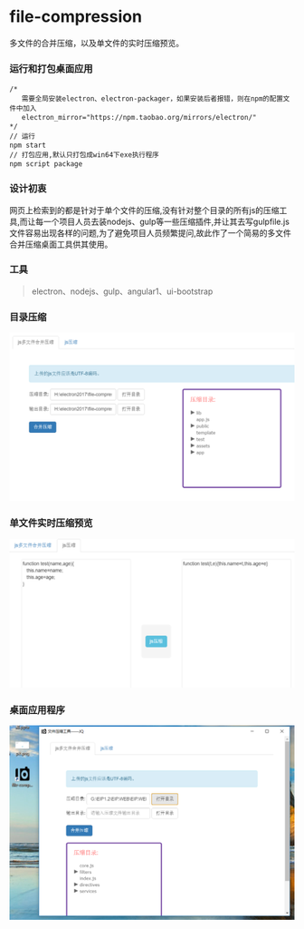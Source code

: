 # file-compression
多文件的合并压缩，以及单文件的实时压缩预览。

### 运行和打包桌面应用
```
/*
   需要全局安装electron、electron-packager，如果安装后者报错，则在npm的配置文件中加入
   electron_mirror="https://npm.taobao.org/mirrors/electron/"
*/
// 运行
npm start 
// 打包应用,默认只打包成win64下exe执行程序
npm script package 
```

### 设计初衷
网页上检索到的都是针对于单个文件的压缩,没有针对整个目录的所有js的压缩工具,而让每一个项目人员去装nodejs、gulp等一些压缩插件,并让其去写gulpfile.js文件容易出现各样的问题,为了避免项目人员频繁提问,故此作了一个简易的多文件合并压缩桌面工具供其使用。

### 工具
>electron、nodejs、gulp、angular1、ui-bootstrap

### 目录压缩
![按照目录压缩](https://github.com/JQSC/file-compression/blob/master/src/assets/img/p1.png)

### 单文件实时压缩预览
![单文件压缩](https://github.com/JQSC/file-compression/blob/master/src/assets/img/p2.png)

### 桌面应用程序
![桌面程序](https://github.com/JQSC/file-compression/blob/master/src/assets/img/p3.png)